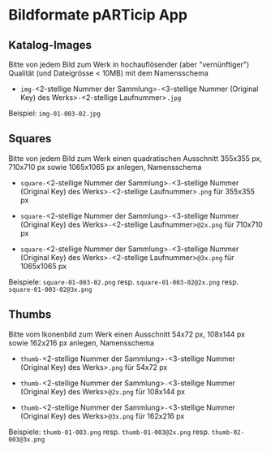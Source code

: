 # Bildformate pARTicip App

## Katalog-Images
Bitte von jedem Bild zum Werk in hochauflösender (aber "vernünftiger") Qualität (und Dateigrösse < 10MB) mit dem Namensschema

- `img-`<2-stellige Nummer der Sammlung>`-`<3-stellige Nummer (Original Key) des Werks>`-`<2-stellige Laufnummer>`.jpg`

Beispiel: `img-01-003-02.jpg`


## Squares
Bitte von jedem Bild zum Werk einen quadratischen Ausschnitt 355x355 px, 710x710 px sowie 1065x1065 px anlegen, Namensschema

- `square-`<2-stellige Nummer der Sammlung>`-`<3-stellige Nummer (Original Key) des Werks>`-`<2-stellige Laufnummer>`.png` für 355x355 px

- `square-`<2-stellige Nummer der Sammlung>`-`<3-stellige Nummer (Original Key) des Werks>`-`<2-stellige Laufnummer>`@2x.png` für 710x710 px

- `square-`<2-stellige Nummer der Sammlung>`-`<3-stellige Nummer (Original Key) des Werks>`-`<2-stellige Laufnummer>`@3x.png` für 1065x1065 px

Beispiele: `square-01-003-02.png` resp. `square-01-003-02@2x.png` resp. `square-01-003-02@3x.png`

## Thumbs
Bitte vom Ikonenbild zum Werk einen Ausschnitt 54x72 px, 108x144 px sowie 162x216 px anlegen, Namensschema

- `thumb-`<2-stellige Nummer der Sammlung>`-`<3-stellige Nummer (Original Key) des Werks>`.png` für 54x72 px

- `thumb-`<2-stellige Nummer der Sammlung>`-`<3-stellige Nummer (Original Key) des Werks>`@2x.png` für 108x144 px

- `thumb-`<2-stellige Nummer der Sammlung>`-`<3-stellige Nummer (Original Key) des Werks>`@3x.png` für 162x216 px

Beispiele: `thumb-01-003.png` resp. `thumb-01-003@2x.png` resp. `thumb-02-003@3x.png`
